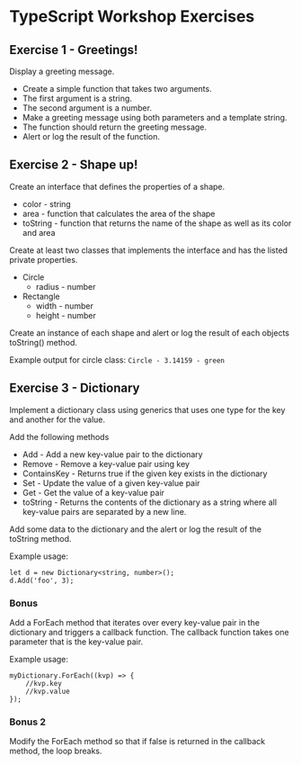 # TypeScript Workshop Exercises

## Exercise 1 - Greetings!
Display a greeting message.
* Create a simple function that takes two arguments.
* The first argument is a string.
* The second argument is a number.
* Make a greeting message using both parameters and a template string.
* The function should return the greeting message.
* Alert or log the result of the function.

## Exercise 2 - Shape up!
Create an interface that defines the properties of a shape.
* color - string
* area - function that calculates the area of the shape
* toString - function that returns the name of the shape as well as its color and area

Create at least two classes that implements the interface and has the listed private properties.
* Circle
  * radius - number
* Rectangle
  * width - number
  * height - number

Create an instance of each shape and alert or log the result of each objects toString() method.

Example output for circle class: `Circle - 3.14159 - green`

## Exercise 3 - Dictionary
Implement a dictionary class using generics that uses one type for the key and another for the value.

Add the following methods
* Add - Add a new key-value pair to the dictionary
* Remove - Remove a key-value pair using key
* ContainsKey - Returns true if the given key exists in the dictionary
* Set - Update the value of a given key-value pair
* Get - Get the value of a key-value pair
* toString - Returns the contents of the dictionary as a string where all key-value pairs are separated by a new line.

Add some data to the dictionary and the alert or log the result of the toString method.

Example usage:
```
let d = new Dictionary<string, number>();
d.Add('foo', 3);
```

### Bonus

Add a ForEach method that iterates over every key-value pair in the dictionary and triggers a callback function. The callback function takes one parameter that is the key-value pair.

Example usage:
```
myDictionary.ForEach((kvp) => {
    //kvp.key
    //kvp.value
});
```

### Bonus 2
Modify the ForEach method so that if false is returned in the callback method, the loop breaks.